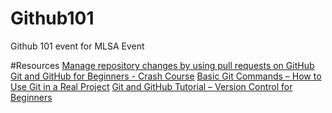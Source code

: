 # Github101
Github 101 event for MLSA Event



#Resources
[Manage repository changes by using pull requests on GitHub](https://learn.microsoft.com/en-us/training/modules/manage-changes-pull-requests-github/)
[Git and GitHub for Beginners - Crash Course](https://www.youtube.com/watch?v=RGOj5yH7evk)
[Basic Git Commands – How to Use Git in a Real Project](https://www.freecodecamp.org/news/how-to-use-basic-git-and-github-commands/)
[Git and GitHub Tutorial – Version Control for Beginners](https://www.freecodecamp.org/news/git-and-github-for-beginners/)
